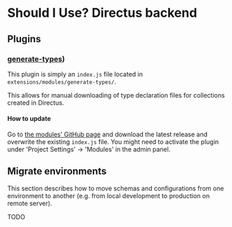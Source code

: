 # Should I Use? Directus backend

## Plugins
### [generate-types](https://github.com/maltejur/directus-extension-generate-types "GitHub"))
This plugin is simply an `index.js` file located in `extensions/modules/generate-types/`.

This allows for manual downloading of type declaration files for collections created in Directus.

#### How to update
Go to [the modules' GitHub page](https://github.com/maltejur/directus-extension-generate-types "GitHub") and download the latest release and overwrite the existing `index.js` file. You might need to activate the plugin under 'Project Settings' -> 'Modules' in the admin panel.

## Migrate environments
This section describes how to move schemas and configurations from one environment to another (e.g. from local development to production on remote server).

TODO